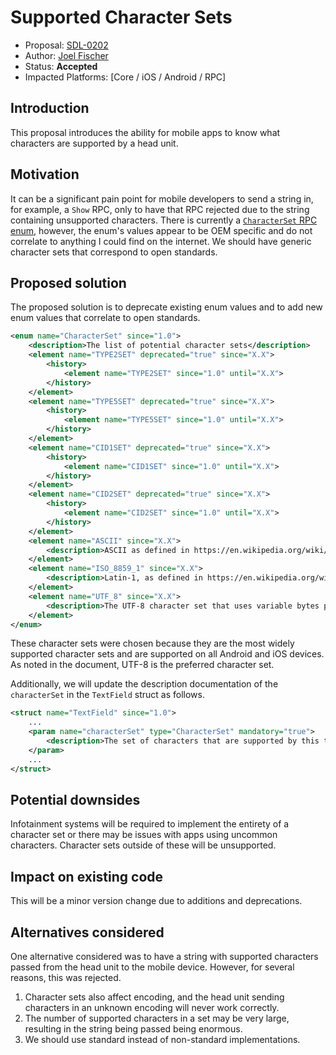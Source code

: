 # Supported Character Sets

* Proposal: [SDL-0202](0202-character-sets.md)
* Author: [Joel Fischer](https://github.com/joeljfischer)
* Status: **Accepted**
* Impacted Platforms: [Core / iOS / Android / RPC]

## Introduction

This proposal introduces the ability for mobile apps to know what characters are supported by a head unit.

## Motivation

It can be a significant pain point for mobile developers to send a string in, for example, a `Show` RPC, only to have that RPC rejected due to the string containing unsupported characters. There is currently a [`CharacterSet` RPC enum](https://github.com/smartdevicelink/rpc_spec#characterset), however, the enum's values appear to be OEM specific and do not correlate to anything I could find on the internet. We should have generic character sets that correspond to open standards.

## Proposed solution

The proposed solution is to deprecate existing enum values and to add new enum values that correlate to open standards.

```xml
<enum name="CharacterSet" since="1.0">
    <description>The list of potential character sets</description>
    <element name="TYPE2SET" deprecated="true" since="X.X">
        <history>
            <element name="TYPE2SET" since="1.0" until="X.X">
        </history>
    </element>
    <element name="TYPE5SET" deprecated="true" since="X.X">
        <history>
            <element name="TYPE5SET" since="1.0" until="X.X">
        </history>
    </element>
    <element name="CID1SET" deprecated="true" since="X.X">
        <history>
            <element name="CID1SET" since="1.0" until="X.X">
        </history>
    </element>
    <element name="CID2SET" deprecated="true" since="X.X">
        <history>
            <element name="CID2SET" since="1.0" until="X.X">
        </history>
    </element>
    <element name="ASCII" since="X.X">
        <description>ASCII as defined in https://en.wikipedia.org/wiki/ASCII as defined in codes 0-127. Non-printable characters such as tabs and back spaces are ignored.</description>
    </element>
    <element name="ISO_8859_1" since="X.X">
        <description>Latin-1, as defined in https://en.wikipedia.org/wiki/ISO/IEC_8859-1</description>
    </element>
    <element name="UTF_8" since="X.X">
        <description>The UTF-8 character set that uses variable bytes per code point. See https://en.wikipedia.org/wiki/UTF-8 for more details. This is the preferred character set.</description>
    </element>
</enum>
```

These character sets were chosen because they are the most widely supported character sets and are supported on all Android and iOS devices. As noted in the document, UTF-8 is the preferred character set.

Additionally, we will update the description documentation of the `characterSet` in the `TextField` struct as follows.

```xml
<struct name="TextField" since="1.0">
    ...
    <param name="characterSet" type="CharacterSet" mandatory="true">
        <description>The set of characters that are supported by this text field. All text is sent in UTF-8 format, but not all systems may support all of the characters expressed by UTF-8. All systems will support at least ASCII, but they may support more, either the LATIN-1 character set, or the full UTF-8 character set.</description>
    </param>
    ...
</struct>
```

## Potential downsides

Infotainment systems will be required to implement the entirety of a character set or there may be issues with apps using uncommon characters. Character sets outside of these will be unsupported.

## Impact on existing code

This will be a minor version change due to additions and deprecations.

## Alternatives considered

One alternative considered was to have a string with supported characters passed from the head unit to the mobile device. However, for several reasons, this was rejected.

1. Character sets also affect encoding, and the head unit sending characters in an unknown encoding will never work correctly.
2. The number of supported characters in a set may be very large, resulting in the string being passed being enormous.
3. We should use standard instead of non-standard implementations.
